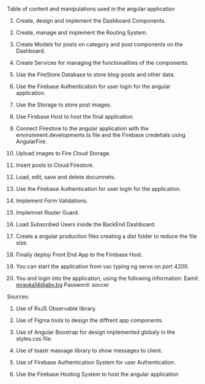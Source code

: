 Table of content and manipulations used in the angular application

1. Create, design and implement the Dashboard Components.
2. Create, manage and implement the Routing System.
3. Create Models for posts on category and post components on the Dashboard.
4. Create Services for managing the functionalities of the components.
5. Use the FireStore Database to store blog-posts and other data.
6. Use the Firebase Authentication for user login for the angular application.
7. Use the Storage to store post images.
8. Use Firebase Host to host the final application.
9. Connect Firestore to the angular application with the environment.developments.ts file and the Firebase credetials using AngularFire.
10. Upload images to Fire Cloud Storage.
11. Insert posts to Cloud Firestore.
12. Load, edit, save and delete documnets.
13. Use the Firebase Authentication for user login for the application.
14. Implement Form Validations.
15. Implemnet Router Guard.
16. Load Subscribed Users inside the BackEnd Dashboard.
17. Create a angular production files  creating a dist folder to reduce the file size.
18. Finally deploy Front End App to the Firebase Host.

19. You can start the application from vsc typing ng serve on port 4200.

20. You and login into the application, using the following information:
    Eamil: mravka14@abv.bg
    Password: soccer


Sources:

1. Use of RxJS Observable library.

2. Use of Figma tools to design the diffrent app components.

3. Use of Angular Boostrap for design implemented globaly in the styles.css file.

4. Use of toastr massage library to show messages to client.

5. Use of Firebase Authentication System for user Authentication.

6. Use the Firebase Hosting System to host the angular application
